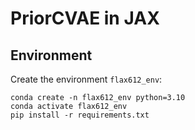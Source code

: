 # PriorCVAE in JAX

## Environment
Create the environment `flax612_env`: 
 
```
conda create -n flax612_env python=3.10
conda activate flax612_env
pip install -r requirements.txt
```

